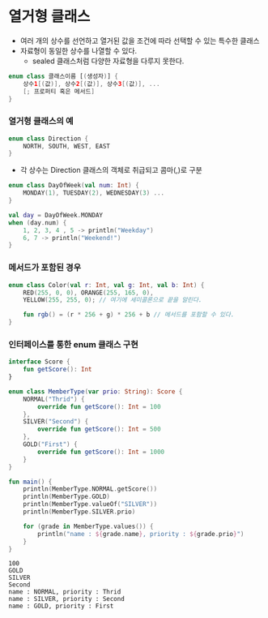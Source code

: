 # 열거형 클래스
- 여러 개의 상수를 선언하고 열거된 값을 조건에 따라 선택할 수 있는 특수한 클래스
- 자료형이 동일한 상수를 나열할 수 있다.
    - sealed 클래스처럼 다양한 자료형을 다루지 못한다.
```kotlin
enum class 클래스이름 [(생성자)] {
    상수1[(값)], 상수2[(값)], 상수3[(값)], ...
    [; 프로퍼티 혹은 메서드]
}
```

### 열거형 클래스의 예
```kotlin
enum class Direction {
    NORTH, SOUTH, WEST, EAST
}
```
- 각 상수는 Direction 클래스의 객체로 취급되고 콤마(,)로 구분
```kotlin
enum class DayOfWeek(val num: Int) {
    MONDAY(1), TUESDAY(2), WEDNESDAY(3) ...
}
```
```kotlin
val day = DayOfWeek.MONDAY
when (day.num) {
    1, 2, 3, 4 , 5 -> println("Weekday")
    6, 7 -> println("Weekend!")
}
```

### 메서드가 포함된 경우
```kotlin
enum class Color(val r: Int, val g: Int, val b: Int) {
    RED(255, 0, 0), ORANGE(255, 165, 0),
    YELLOW(255, 255, 0); // 여기에 세미콜론으로 끝을 알린다.

    fun rgb() = (r * 256 + g) * 256 + b // 메서드를 포함할 수 있다.
}
```

### 인터페이스를 통한 enum 클래스 구현
```kotlin
interface Score {
    fun getScore(): Int
}

enum class MemberType(var prio: String): Score {
    NORMAL("Thrid") {
        override fun getScore(): Int = 100
    },
    SILVER("Second") {
        override fun getScore(): Int = 500
    },
    GOLD("First") {
        override fun getScore(): Int = 1000
    }
}

fun main() {
    println(MemberType.NORMAL.getScore())
    println(MemberType.GOLD)
    println(MemberType.valueOf("SILVER"))
    println(MemberType.SILVER.prio)

    for (grade in MemberType.values()) {
        println("name : ${grade.name}, priority : ${grade.prio}")
    }
}
```
```
100
GOLD
SILVER
Second
name : NORMAL, priority : Thrid
name : SILVER, priority : Second
name : GOLD, priority : First
```
